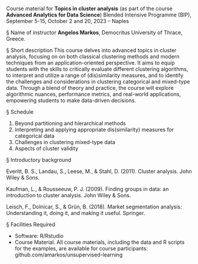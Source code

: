 Course material for **Topics in cluster analysis**
(as part of the course **Advanced Analytics for Data Science**)
Blended Intensive Programme (BIP), September 5-15, October 2 and 20, 2023 – Naples

§ Name of instructor
**Angelos Markos**, Democritus University of Thrace, Greece.

§ Short description
This course delves into advanced topics in cluster analysis, focusing on on both classical
clustering methods and modern techniques from an application-oriented perspective. It aims
to equip students with the skills to critically evaluate different clustering algorithms, to
interpret and utilize a range of (dis)similarity measures, and to identify the challenges and
considerations in clustering categorical and mixed-type data. Through a blend of theory and
practice, the course will explore algorithmic nuances, performance metrics, and real-world
applications, empowering students to make data-driven decisions.

§ Schedule
1. Beyond partitioning and hierarchical methods
2. Interpreting and applying appropriate dis(similarity) measures for categorical data
3. Challenges in clustering mixed-type data
4. Aspects of cluster validity

§ Introductory background

Everitt, B. S., Landau, S., Leese, M., & Stahl, D. (2011). Cluster analysis. John Wiley & Sons.

Kaufman, L., & Rousseeuw, P. J. (2009). Finding groups in data: an introduction to cluster
analysis. John Wiley & Sons.

Leisch, F., Dolnicar, S., & Grün, B. (2018). Market segmentation analysis: Understanding it,
doing it, and making it useful. Springer.

§ Facilities Required
- Software: R/Rstudio
- Course Material. All course materials, including the data and R scripts for the examples, are
available for course participants: github.com/amarkos/unsupervised-learning
